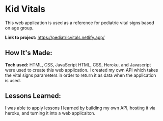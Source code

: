 # Kid Vitals
This web application is used as a reference for pediatric vital signs based on age group.

**Link to project:** https://pediatricvitals.netlify.app/
## How It's Made:

**Tech used:** HTML, CSS, JavaScript
HTML, CSS, Heroku, and Javascript were used to create this web application. I created my own API which takes the vital signs parameters in order to return it as data when the application is used.

## Lessons Learned:
I was able to apply lessons I learned by building my own API, hosting it via heroku, and turning it into a web applicaiton.
